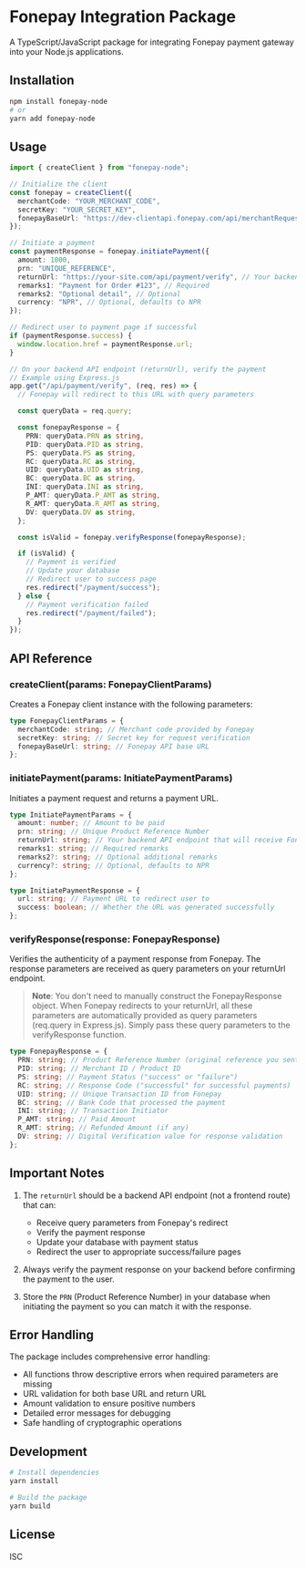 # Fonepay Integration Package

A TypeScript/JavaScript package for integrating Fonepay payment gateway into your Node.js applications.

## Installation

```bash
npm install fonepay-node
# or
yarn add fonepay-node
```

## Usage

```typescript
import { createClient } from "fonepay-node";

// Initialize the client
const fonepay = createClient({
  merchantCode: "YOUR_MERCHANT_CODE",
  secretKey: "YOUR_SECRET_KEY",
  fonepayBaseUrl: "https://dev-clientapi.fonepay.com/api/merchantRequest", // Use production URL in production
});

// Initiate a payment
const paymentResponse = fonepay.initiatePayment({
  amount: 1000,
  prn: "UNIQUE_REFERENCE",
  returnUrl: "https://your-site.com/api/payment/verify", // Your backend API endpoint that will handle the verification
  remarks1: "Payment for Order #123", // Required
  remarks2: "Optional detail", // Optional
  currency: "NPR", // Optional, defaults to NPR
});

// Redirect user to payment page if successful
if (paymentResponse.success) {
  window.location.href = paymentResponse.url;
}

// On your backend API endpoint (returnUrl), verify the payment
// Example using Express.js
app.get("/api/payment/verify", (req, res) => {
  // Fonepay will redirect to this URL with query parameters

  const queryData = req.query;

  const fonepayResponse = {
    PRN: queryData.PRN as string,
    PID: queryData.PID as string,
    PS: queryData.PS as string,
    RC: queryData.RC as string,
    UID: queryData.UID as string,
    BC: queryData.BC as string,
    INI: queryData.INI as string,
    P_AMT: queryData.P_AMT as string,
    R_AMT: queryData.R_AMT as string,
    DV: queryData.DV as string,
  };

  const isValid = fonepay.verifyResponse(fonepayResponse);

  if (isValid) {
    // Payment is verified
    // Update your database
    // Redirect user to success page
    res.redirect("/payment/success");
  } else {
    // Payment verification failed
    res.redirect("/payment/failed");
  }
});
```

## API Reference

### createClient(params: FonepayClientParams)

Creates a Fonepay client instance with the following parameters:

```typescript
type FonepayClientParams = {
  merchantCode: string; // Merchant code provided by Fonepay
  secretKey: string; // Secret key for request verification
  fonepayBaseUrl: string; // Fonepay API base URL
};
```

### initiatePayment(params: InitiatePaymentParams)

Initiates a payment request and returns a payment URL.

```typescript
type InitiatePaymentParams = {
  amount: number; // Amount to be paid
  prn: string; // Unique Product Reference Number
  returnUrl: string; // Your backend API endpoint that will receive Fonepay's response
  remarks1: string; // Required remarks
  remarks2?: string; // Optional additional remarks
  currency?: string; // Optional, defaults to NPR
};

type InitiatePaymentResponse = {
  url: string; // Payment URL to redirect user to
  success: boolean; // Whether the URL was generated successfully
};
```

### verifyResponse(response: FonepayResponse)

Verifies the authenticity of a payment response from Fonepay. The response parameters are received as query parameters on your returnUrl endpoint.

> **Note**: You don't need to manually construct the FonepayResponse object. When Fonepay redirects to your returnUrl, all these parameters are automatically provided as query parameters (req.query in Express.js). Simply pass these query parameters to the verifyResponse function.

```typescript
type FonepayResponse = {
  PRN: string; // Product Reference Number (original reference you sent)
  PID: string; // Merchant ID / Product ID
  PS: string; // Payment Status ("success" or "failure")
  RC: string; // Response Code ("successful" for successful payments)
  UID: string; // Unique Transaction ID from Fonepay
  BC: string; // Bank Code that processed the payment
  INI: string; // Transaction Initiator
  P_AMT: string; // Paid Amount
  R_AMT: string; // Refunded Amount (if any)
  DV: string; // Digital Verification value for response validation
};
```

## Important Notes

1. The `returnUrl` should be a backend API endpoint (not a frontend route) that can:

   - Receive query parameters from Fonepay's redirect
   - Verify the payment response
   - Update your database with payment status
   - Redirect the user to appropriate success/failure pages

2. Always verify the payment response on your backend before confirming the payment to the user.

3. Store the `PRN` (Product Reference Number) in your database when initiating the payment so you can match it with the response.

## Error Handling

The package includes comprehensive error handling:

- All functions throw descriptive errors when required parameters are missing
- URL validation for both base URL and return URL
- Amount validation to ensure positive numbers
- Detailed error messages for debugging
- Safe handling of cryptographic operations

## Development

```bash
# Install dependencies
yarn install

# Build the package
yarn build
```

## License

ISC
